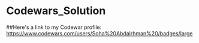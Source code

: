# Codewars_Solution
##Here's a link to my Codewar profile:
https://www.codewars.com/users/Soha%20Abdalrhman%20/badges/large
